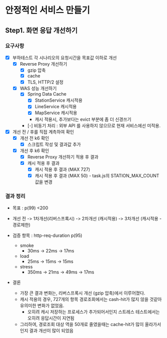 # 안정적인 서비스 만들기

## Step1. 화면 응답 개선하기

### 요구사항

- [x] 부하테스트 각 시나리오의 요청시간을 목표값 이하로 개선
  - [x] Reverse Proxy 개선하기
    - [x] gzip 압축
    - [x] cache
    - [x] TLS, HTTP/2 설정
  - [x] WAS 성능 개선하기
    - [x] Spring Data Cache
      - [x] StationService 캐시적용
      - [x] LineService 캐시적용
      - [x] MapService 캐시적용
      - 캐시 적용시, 추가보다는 evict 부분에 좀 더 신경쓰기
    - [-] 비동기 처리 : 외부 API 를 사용하지 않으므로 현재 서비스에선 미적용.
- [x] 개선 전 / 후를 직접 계측하여 확인
  - [x] 개선 전 k6 확인
    - [x] 스크립트 작성 및 결과값 추가
  - [x] 개선 후 k6 확인
    - [x] Reverse Proxy 개선하기 적용 후 결과
    - [x] 캐시 적용 후 결과
      - [x] 캐시 적용 후 결과 (MAX 727)
      - [x] 캐시 적용 후 결과 (MAX 50) - task.js의 STATION_MAX_COUNT 값을 변경

### 결과 정리
- 목표 : p(99) <200

- 개선 전 -> 1차개선(리버스프록시) -> 2차개선 (캐시적용) -> 3차개선 (캐시적용 - 경로제한)
- 검증 항목 : http-req-duration p(95)
  - smoke
    - 30ms -> 22ms -> 17ms
  - load
    - 25ms -> 15ms -> 15ms
  - stress
    - 350ms -> 21ms -> 49ms -> 17ms
- 결론
  - 가장 큰 결과 변화는, 리버스프록시 개선 (gzip 압축)에서 이루어졌다. 
  - 캐시 적용의 경우, 727개의 항목 경로조회에서는 cash-hit가 많지 않을 것같아 유의미한 변화가 없었음.
    - 오히려 캐시 저장하는 프로세스가 추가되어서인지 스트레스 테스트에서는 오히려 응답시간이 지연됨
  - 그리하여, 경로조회 대상 역을 50개로 줄였을때는 cache-hit가 많이 올라가서인지 결과 개선이 많이 되었음
